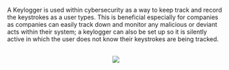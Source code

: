 A Keylogger is used within cybersecurity as a way to keep track and record the keystrokes as a user types. This is beneficial especially for companies as companies can easily track down and monitor any malicious or deviant acts within their system; a keylogger can also be set up so it is silently active in which the user does not know their keystrokes are being tracked.
<br>
<br>

<p align="center">
    <img src="C:\Users\micha\OneDrive\Pictures\Screenshot 2024-01-27 183935.png">
</p>

